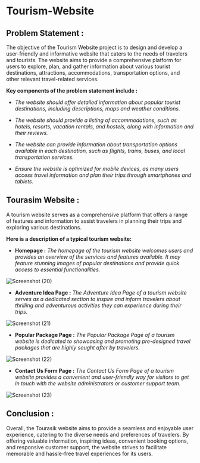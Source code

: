# Tourism-Website


## Problem Statement :

The objective of the Tourism Website project is to design and develop a user-friendly and informative website that caters to the needs of travelers and tourists. The
website aims to provide a comprehensive platform for users to explore, plan, and gather information about various tourist destinations, attractions, accommodations, 
transportation options, and other relevant travel-related services.

**Key components of the problem statement include :**

* *The website should offer detailed information about popular tourist destinations, including descriptions, maps and weather conditions.*

* *The website should provide a listing of accommodations, such as hotels, resorts, vacation rentals, and hostels, along with information and their reviews.*

* *The website can provide information about transportation options available in each destination, such as flights, trains, buses, and local transportation services.*

* *Ensure the website is optimized for mobile devices, as many users access travel information and plan their trips through smartphones and tablets.*

## Tourasim Website :

A tourism website serves as a comprehensive platform that offers a range of features and information to assist travelers in planning their trips and exploring
various destinations.

**Here is a description of a typical tourism website:**

* **Homepage :** *The homepage of the tourism website welcomes users and provides an overview of the services and features available. It may feature stunning images of
popular destinations and provide quick access to essential functionalities.*

![Screenshot (20)](https://github.com/Akash-moon/Tourism-Website-/assets/83701120/d9eba4a6-9fe3-432e-b009-c8dd51cb0c5d)


* **Adventure Idea Page :** *The Adventure Idea Page of a tourism website serves as a dedicated section to inspire and inform travelers about thrilling and
adventurous activities they can experience during their trips.*

![Screenshot (21)](https://github.com/Akash-moon/Tourism-Website-/assets/83701120/3526c004-848e-4d3f-b833-aeb65e9bc0bb)


* **Popular Package Page :** *The Popular Package Page of a tourism website is dedicated to showcasing and promoting pre-designed travel packages that are highly 
sought after by travelers.*

![Screenshot (22)](https://github.com/Akash-moon/Tourism-Website-/assets/83701120/259c852b-9244-479c-87e3-50e4d6f40a4f)


* **Contact Us Form Page :** *The Contact Us Form Page of a tourism website provides a convenient and user-friendly way for visitors to get in touch with the 
website administrators or customer support team.*

![Screenshot (23)](https://github.com/Akash-moon/Tourism-Website-/assets/83701120/587af3b5-a632-4159-bd1f-94d2adab37be)


## Conclusion :

Overall, the Tourasik website aims to provide a seamless and enjoyable user experience, catering to the diverse needs and preferences of travelers. By offering 
valuable information, inspiring ideas, convenient booking options, and responsive customer support, the website strives to facilitate memorable and hassle-free 
travel experiences for its users.
